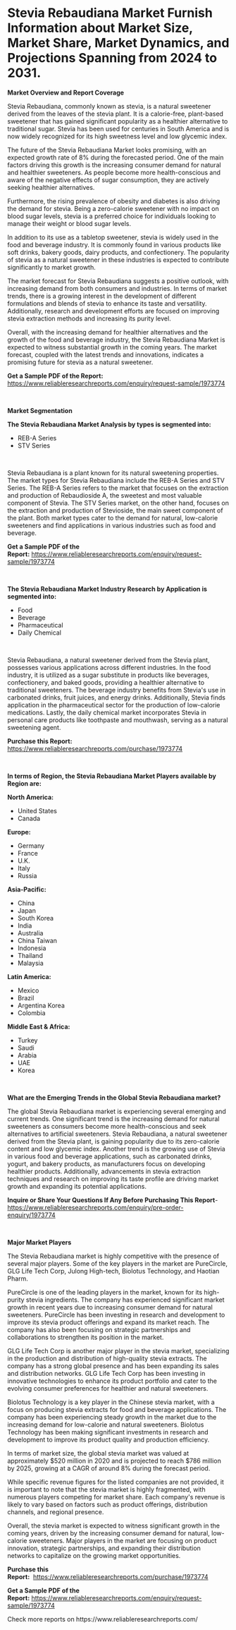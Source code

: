 <p><h1>Stevia Rebaudiana Market Furnish Information about Market Size, Market Share, Market Dynamics, and Projections Spanning from 2024 to 2031.</h1></p><p><strong>Market Overview and Report Coverage</strong></p>
<p><p>Stevia Rebaudiana, commonly known as stevia, is a natural sweetener derived from the leaves of the stevia plant. It is a calorie-free, plant-based sweetener that has gained significant popularity as a healthier alternative to traditional sugar. Stevia has been used for centuries in South America and is now widely recognized for its high sweetness level and low glycemic index.</p><p>The future of the Stevia Rebaudiana Market looks promising, with an expected growth rate of 8% during the forecasted period. One of the main factors driving this growth is the increasing consumer demand for natural and healthier sweeteners. As people become more health-conscious and aware of the negative effects of sugar consumption, they are actively seeking healthier alternatives.</p><p>Furthermore, the rising prevalence of obesity and diabetes is also driving the demand for stevia. Being a zero-calorie sweetener with no impact on blood sugar levels, stevia is a preferred choice for individuals looking to manage their weight or blood sugar levels.</p><p>In addition to its use as a tabletop sweetener, stevia is widely used in the food and beverage industry. It is commonly found in various products like soft drinks, bakery goods, dairy products, and confectionery. The popularity of stevia as a natural sweetener in these industries is expected to contribute significantly to market growth.</p><p>The market forecast for Stevia Rebaudiana suggests a positive outlook, with increasing demand from both consumers and industries. In terms of market trends, there is a growing interest in the development of different formulations and blends of stevia to enhance its taste and versatility. Additionally, research and development efforts are focused on improving stevia extraction methods and increasing its purity level.</p><p>Overall, with the increasing demand for healthier alternatives and the growth of the food and beverage industry, the Stevia Rebaudiana Market is expected to witness substantial growth in the coming years. The market forecast, coupled with the latest trends and innovations, indicates a promising future for stevia as a natural sweetener.</p></p>
<p><strong>Get a Sample PDF of the Report:</strong> <a href="https://www.reliableresearchreports.com/enquiry/request-sample/1973774">https://www.reliableresearchreports.com/enquiry/request-sample/1973774</a></p>
<p>&nbsp;</p>
<p><strong>Market Segmentation</strong></p>
<p><strong>The Stevia Rebaudiana Market Analysis by types is segmented into:</strong></p>
<p><ul><li>REB-A Series</li><li>STV Series</li></ul></p>
<p>&nbsp;</p>
<p><p>Stevia Rebaudiana is a plant known for its natural sweetening properties. The market types for Stevia Rebaudiana include the REB-A Series and STV Series. The REB-A Series refers to the market that focuses on the extraction and production of Rebaudioside A, the sweetest and most valuable component of Stevia. The STV Series market, on the other hand, focuses on the extraction and production of Stevioside, the main sweet component of the plant. Both market types cater to the demand for natural, low-calorie sweeteners and find applications in various industries such as food and beverage.</p></p>
<p><strong>Get a Sample PDF of the Report:</strong>&nbsp;<a href="https://www.reliableresearchreports.com/enquiry/request-sample/1973774">https://www.reliableresearchreports.com/enquiry/request-sample/1973774</a></p>
<p>&nbsp;</p>
<p><strong>The Stevia Rebaudiana Market Industry Research by Application is segmented into:</strong></p>
<p><ul><li>Food</li><li>Beverage</li><li>Pharmaceutical</li><li>Daily Chemical</li></ul></p>
<p>&nbsp;</p>
<p><p>Stevia Rebaudiana, a natural sweetener derived from the Stevia plant, possesses various applications across different industries. In the food industry, it is utilized as a sugar substitute in products like beverages, confectionery, and baked goods, providing a healthier alternative to traditional sweeteners. The beverage industry benefits from Stevia's use in carbonated drinks, fruit juices, and energy drinks. Additionally, Stevia finds application in the pharmaceutical sector for the production of low-calorie medications. Lastly, the daily chemical market incorporates Stevia in personal care products like toothpaste and mouthwash, serving as a natural sweetening agent.</p></p>
<p><strong>Purchase this Report:</strong>&nbsp; <a href="https://www.reliableresearchreports.com/purchase/1973774">https://www.reliableresearchreports.com/purchase/1973774</a></p>
<p>&nbsp;</p>
<p><strong>In terms of Region, the Stevia Rebaudiana Market Players available by Region are:</strong></p>
<p>
    <p> <strong> North America: </strong>
        <ul>
            <li>United States</li>
            <li>Canada</li>
        </ul>
        </p> 
    <p> <strong> Europe: </strong>
        <ul>
            <li>Germany</li>
            <li>France</li>
            <li>U.K.</li>
            <li>Italy</li>
            <li>Russia</li>
        </ul>
        </p> 
    <p> <strong> Asia-Pacific: </strong>
        <ul>
            <li>China</li>
            <li>Japan</li>
            <li>South Korea</li>
            <li>India</li>
            <li>Australia</li>
            <li>China Taiwan</li>
            <li>Indonesia</li>
            <li>Thailand</li>
            <li>Malaysia</li>
        </ul>
        </p> 
    <p> <strong> Latin America: </strong>
        <ul>
            <li>Mexico</li>
            <li>Brazil</li>
            <li>Argentina Korea</li>
            <li>Colombia</li>
        </ul>
        </p> 
    <p> <strong> Middle East & Africa: </strong>
        <ul>
            <li>Turkey</li>
            <li>Saudi</li>
            <li>Arabia</li>
            <li>UAE</li>
            <li>Korea</li>
        </ul>
    </p>
    </p>
<p>&nbsp;</p>
<p><strong>What are the Emerging Trends in the Global Stevia Rebaudiana market?</strong></p>
<p><p>The global Stevia Rebaudiana market is experiencing several emerging and current trends. One significant trend is the increasing demand for natural sweeteners as consumers become more health-conscious and seek alternatives to artificial sweeteners. Stevia Rebaudiana, a natural sweetener derived from the Stevia plant, is gaining popularity due to its zero-calorie content and low glycemic index. Another trend is the growing use of Stevia in various food and beverage applications, such as carbonated drinks, yogurt, and bakery products, as manufacturers focus on developing healthier products. Additionally, advancements in stevia extraction techniques and research on improving its taste profile are driving market growth and expanding its potential applications.</p></p>
<p><strong>Inquire or Share Your Questions If Any Before Purchasing This Report</strong>- <a href="https://www.reliableresearchreports.com/enquiry/pre-order-enquiry/1973774">https://www.reliableresearchreports.com/enquiry/pre-order-enquiry/1973774</a></p>
<p>&nbsp;</p>
<p><strong>Major Market Players</strong></p>
<p><p>The Stevia Rebaudiana market is highly competitive with the presence of several major players. Some of the key players in the market are PureCircle, GLG Life Tech Corp, Julong High-tech, Biolotus Technology, and Haotian Pharm.</p><p>PureCircle is one of the leading players in the market, known for its high-purity stevia ingredients. The company has experienced significant market growth in recent years due to increasing consumer demand for natural sweeteners. PureCircle has been investing in research and development to improve its stevia product offerings and expand its market reach. The company has also been focusing on strategic partnerships and collaborations to strengthen its position in the market.</p><p>GLG Life Tech Corp is another major player in the stevia market, specializing in the production and distribution of high-quality stevia extracts. The company has a strong global presence and has been expanding its sales and distribution networks. GLG Life Tech Corp has been investing in innovative technologies to enhance its product portfolio and cater to the evolving consumer preferences for healthier and natural sweeteners.</p><p>Biolotus Technology is a key player in the Chinese stevia market, with a focus on producing stevia extracts for food and beverage applications. The company has been experiencing steady growth in the market due to the increasing demand for low-calorie and natural sweeteners. Biolotus Technology has been making significant investments in research and development to improve its product quality and production efficiency.</p><p>In terms of market size, the global stevia market was valued at approximately $520 million in 2020 and is projected to reach $786 million by 2025, growing at a CAGR of around 8% during the forecast period.</p><p>While specific revenue figures for the listed companies are not provided, it is important to note that the stevia market is highly fragmented, with numerous players competing for market share. Each company's revenue is likely to vary based on factors such as product offerings, distribution channels, and regional presence.</p><p>Overall, the stevia market is expected to witness significant growth in the coming years, driven by the increasing consumer demand for natural, low-calorie sweeteners. Major players in the market are focusing on product innovation, strategic partnerships, and expanding their distribution networks to capitalize on the growing market opportunities.</p></p>
<p><strong>Purchase this Report:</strong>&nbsp;&nbsp;<a href="https://www.reliableresearchreports.com/purchase/1973774">https://www.reliableresearchreports.com/purchase/1973774</a></p>
<p></p>
<p><strong>Get a Sample PDF of the Report:</strong>&nbsp;<a href="https://www.reliableresearchreports.com/enquiry/request-sample/1973774">https://www.reliableresearchreports.com/enquiry/request-sample/1973774</a></p>
<p>Check more reports on https://www.reliableresearchreports.com/</p>